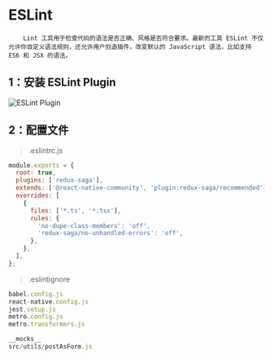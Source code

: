 # ESLint

```
    Lint 工具用于检查代码的语法是否正确、风格是否符合要求。最新的工具 ESLint 不仅允许你自定义语法规则，还允许用户创造插件，改变默认的 JavaScript 语法，比如支持 ES6 和 JSX 的语法。

```

## 1：安装 ESLint Plugin

![ESLint Plugin](https://user-gold-cdn.xitu.io/2019/5/27/16af57ec75323152?imageView2/0/w/1280/h/960/format/webp/ignore-error/1 "安装 ESLint Plugin")

## 2：配置文件

> .eslintrc.js

```js
module.exports = {
  root: true,
  plugins: ['redux-saga'],
  extends: ['@react-native-community', 'plugin:redux-saga/recommended'],
  overrides: [
    {
      files: ['*.ts', '*.tsx'],
      rules: {
        'no-dupe-class-members': 'off',
        'redux-saga/no-unhandled-errors': 'off',
      },
    },
  ],
};
```

> .eslintignore

```js
babel.config.js
react-native.config.js
jest.setup.js
metro.config.js
metro.transformers.js

__mocks__
src/utils/postAsForm.js
```
